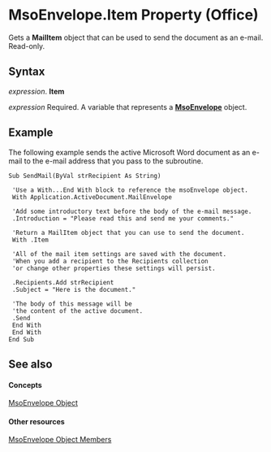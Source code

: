 
# MsoEnvelope.Item Property (Office)

Gets a  **MailItem** object that can be used to send the document as an e-mail. Read-only.


## Syntax

 _expression_. **Item**

 _expression_ Required. A variable that represents a **[MsoEnvelope](64cfde6b-cd71-1d7b-0e8f-1181d88d9457.md)** object.


## Example

The following example sends the active Microsoft Word document as an e-mail to the e-mail address that you pass to the subroutine.


```
Sub SendMail(ByVal strRecipient As String) 
 
 'Use a With...End With block to reference the msoEnvelope object. 
 With Application.ActiveDocument.MailEnvelope 
 
 'Add some introductory text before the body of the e-mail message. 
 .Introduction = "Please read this and send me your comments." 
 
 'Return a MailItem object that you can use to send the document. 
 With .Item 
 
 'All of the mail item settings are saved with the document. 
 'When you add a recipient to the Recipients collection 
 'or change other properties these settings will persist. 
 
 .Recipients.Add strRecipient 
 .Subject = "Here is the document." 
 
 'The body of this message will be 
 'the content of the active document. 
 .Send 
 End With 
 End With 
End Sub
```


## See also


#### Concepts


[MsoEnvelope Object](64cfde6b-cd71-1d7b-0e8f-1181d88d9457.md)
#### Other resources


[MsoEnvelope Object Members](49205dd9-e396-2c17-3b7c-f127d4de9607.md)